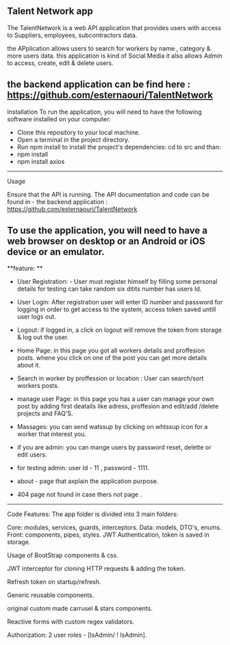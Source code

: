 Talent Network app
-------------------------------------------------------------------------------------------------------
The TalentNetwork is a web API application that provides users with access to Suppliers, employees, subcontractors data.

the APplication allows users to search for workers by name , category & more users data. this application is kind of Social Media it also allows Admin to access, create, edit & delete users.

the backend application can be find here : https://github.com/esternaouri/TalentNetwork
------------------------------------------------------------------------------------------------------------------------------------------------------------------

Installation
To run the application, you will need to have the following software installed on your computer:

* Clone this repository to your local machine.
* Open a terminal in the project directory.
* Run npm install to install the project's dependencies:
cd to src and than:
* npm install 
* npm install axios 
-----------------------------------------------------------------------------------------------------------
Usage

Ensure that the API is running. The API  documentation and code can be found in - 
the backend application  : https://github.com/esternaouri/TalentNetwork

To use the application, you will need to have a web browser on desktop or an Android or iOS device or an emulator.
-----------------------------------------------------------------------------------------------------------------------------------
**feature: 
**
* User Registration: - User must register himself by filling some personal details for testing can take random six ditits number has users Id.

* User Login: After registration user will enter ID number and password for logging in order to get access to the system, access token saved untill user logs out.

* Logout: if logged in, a click on logout will remove the token from storage & log out the user.

* Home Page: in this page you got all workers details  and proffesion posts. whene you click on one of the post you can get more details about it.

*  Search in worker by proffession or location : User can search/sort workers posts.

* manage user Page: in this page you has a user can manage your own post  by adding first deatails like adress, proffesion and edit/add /delete projects and FAQ'S.

* Massages: you can send watssup by clicking on whtssup icon for a worker that interest you.

* if you are admin:  you can mange users by password reset, delette or edit users.

* for testing admin: user Id - 11 , password - 1111.
* about - page that axplain the application purpose.
* 404 page not found in case thers not page .
-------------------------------------------------------------------------------------------------------------------------------------------------------------------------------


Code Features:
The app folder is divided into 3 main folders:

Core: modules, services, guards, interceptors.
Data: models, DTO's, enums.
Front: components, pipes, styles.
JWT Authentication, token is saved in storage.

Usage of BootStrap components & css.

JWT interceptor for cloning HTTP requests & adding the token.

Refresh token on startup/refresh.

Generic reusable components.

original custom made carrusel & stars components.

Reactive forms with custom regex validators.

Authorization: 2 user roles - [IsAdmin/ ! IsAdmin].

